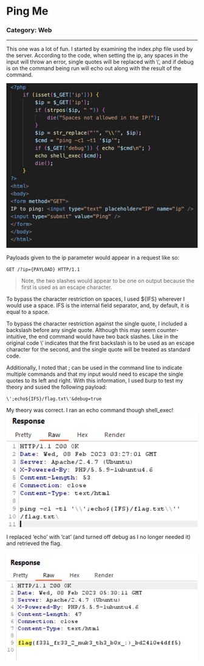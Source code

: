 # Ping Me

### Category: Web
__________________________

This one was a lot of fun. I started by examining the index.php file used by the server. According to the code, when setting the ip, any spaces in the input will throw an error, single quotes will be replaced with \\’, and if debug is on the command being run will echo out along with the result of the command.

![Alt text](Images/pingme1.png)

Payloads given to the ip parameter would appear in a request like so:
~~~
GET /?ip={PAYLOAD} HTTP/1.1
~~~

> Note, the two slashes would appear to be one on output because the first is used as an escape character.

To bypass the character restriction on spaces, I used ${IFS} wherever I would use a space. IFS is the internal field separator, and, by default, it is equal to a space. 

To bypass the character restriction against the single quote, I included a backslash before any single quote. Although this may seem counter-intuitive, the end command would have two back slashes. Like in the original code \\’ indicates that the first backslash is to be used as an escape character for the second, and the single quote will be treated as standard code. 

Additionally, I noted that ; can be used in the command line to indicate multiple commands and that my input would need to escape the single quotes to its left and right. With this information, I used burp to test my theory and sused the following payload:

~~~
\';echo${IFS}/flag.txt\'&debug=true
~~~


My theory was correct. I ran an echo command though shell_exec!
![Alt text](Images/pingme2.png)

 I replaced ‘echo’ with ‘cat’ (and turned off debug as I no longer needed it) and retrieved the flag.

![Alt text](Images/pingme4.png)
